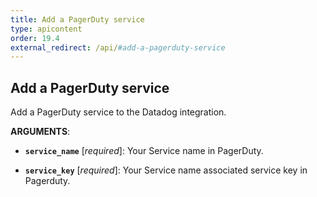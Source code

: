 ```yaml
---
title: Add a PagerDuty service
type: apicontent
order: 19.4
external_redirect: /api/#add-a-pagerduty-service
---
```


## Add a PagerDuty service

Add a PagerDuty service to the Datadog integration.

**ARGUMENTS**:

* **`service_name`** [*required*]: Your Service name in PagerDuty.

* **`service_key`** [*required*]: Your Service name associated service key in Pagerduty.

